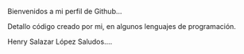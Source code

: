 Bienvenidos a mi perfil de Github... 

Detallo código creado por mi, en algunos lenguajes de programación.

Henry Salazar López
Saludos....
